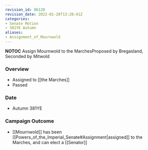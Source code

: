 ```yaml
---
revision_id: 86120
revision_date: 2022-01-28T13:28:41Z
categories:
- Senate Motion
- 381YE Autumn
aliases:
- Assignment_of_Mournwold
---
```



__NOTOC__
Assign Mournwold to the MarchesProposed by Bregasland, Seconded by Mitwold 

### Overview
* Assigned to [[the Marches]]
* Passed

### Date
* Autumn 381YE

### Campaign Outcome
* [[Mournwold]] has been [[Powers_of_the_Imperial_Senate#Assignment|assigned]] to the Marches, and can elect a [[Senator]]